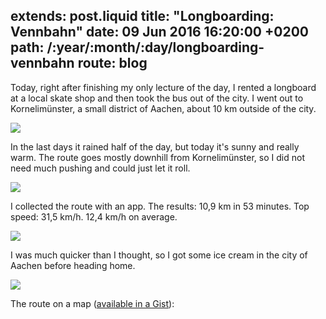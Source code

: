 extends: post.liquid
title: "Longboarding: Vennbahn"
date: 09 Jun 2016 16:20:00 +0200
path: /:year/:month/:day/longboarding-vennbahn
route: blog
---

Today, right after finishing my only lecture of the day, I rented a longboard at a local skate shop
and then took the bus out of the city.
I went out to Kornelimünster, a small district of Aachen, about 10 km outside of the city.


![](//tmp.fnordig.de/longboarding/0609/th-2016-06-09_12.44.21.jpg)

In the last days it rained half of the day, but today it's sunny and really warm.
The route goes mostly downhill from Kornelimünster, so I did not need much pushing and could just let it roll.

![](//tmp.fnordig.de/longboarding/0609/th-2016-06-09_12.53.25-1.jpg)

I collected the route with an app.
The results: 10,9 km in 53 minutes. Top speed: 31,5 km/h. 12,4 km/h on average.

![](//tmp.fnordig.de/longboarding/0609/th-2016-06-09_13.18.03.jpg)

I was much quicker than I thought, so I got some ice cream in the city of Aachen before heading home.

![](//tmp.fnordig.de/longboarding/0609/th-2016-06-09_14.34.02.jpg)

The route on a map ([available in a Gist](https://gist.github.com/badboy/9c27ca438570a800507f2a76fdd19544)):

<script src="https://gist.github.com/badboy/9c27ca438570a800507f2a76fdd19544.js"></script>
